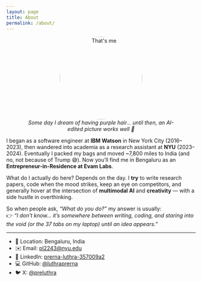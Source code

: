 ```yaml
---
layout: page
title: About
permalink: /about/
---
```


<figure style="text-align:center">
  <img src="/assets/prerna.jpg" alt="That's me" width="220" style="border-radius:50%">
  <figcaption><em>Some day I dream of having purple hair… until then, an AI-edited picture works well 💜</em></figcaption>
</figure>

I began as a software engineer at **IBM Watson** in New York City (2016–2023), then wandered into academia as a research assistant at **NYU** (2023–2024). Eventually I packed my bags and moved ~7,800 miles to India (and no, not because of Trump 😅). Now you’ll find me in Bengaluru as an **Entrepreneur-in-Residence at Evam Labs**.  

What do I actually do here? Depends on the day. I **try** to write research papers, code when the mood strikes, keep an eye on competitors, and generally hover at the intersection of **multimodal AI** and **creativity** — with a side hustle in overthinking.  

So when people ask, *“What do you do?”* my answer is usually:  
👉 *“I don’t know… it’s somewhere between writing, coding, and staring into the void (or the 37 tabs on my laptop) until an idea appears.”*  

---

- 📍 Location: Bengaluru, India  
- ✉️ Email: pl2243@nyu.edu  
- 💼 LinkedIn: [prerna-luthra-357009a2](https://www.linkedin.com/in/prerna-luthra-357009a2)  
- 💻 GitHub: [@luthraprerna](https://github.com/luthraprerna)  
- 🐦 X: [@preluthra](https://x.com/preluthra)
